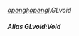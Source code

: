 _[opengl](../../modules/opengl/opengl-module.md):[opengl](../../modules/opengl/opengl-module.md).GLvoid_
##### Alias GLvoid:Void
